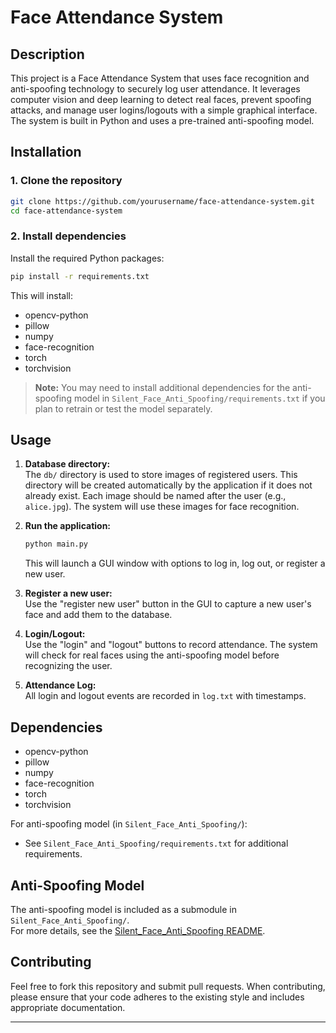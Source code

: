 # Face Attendance System

## Description

This project is a Face Attendance System that uses face recognition and anti-spoofing technology to securely log user attendance. It leverages computer vision and deep learning to detect real faces, prevent spoofing attacks, and manage user logins/logouts with a simple graphical interface. The system is built in Python and uses a pre-trained anti-spoofing model.

## Installation

### 1. Clone the repository

```bash
git clone https://github.com/yourusername/face-attendance-system.git
cd face-attendance-system
```

### 2. Install dependencies

Install the required Python packages:

```bash
pip install -r requirements.txt
```

This will install:

- opencv-python
- pillow
- numpy
- face-recognition
- torch
- torchvision

> **Note:** You may need to install additional dependencies for the anti-spoofing model in `Silent_Face_Anti_Spoofing/requirements.txt` if you plan to retrain or test the model separately.

## Usage

1. **Database directory:**  
   The `db/` directory is used to store images of registered users. This directory will be created automatically by the application if it does not already exist. Each image should be named after the user (e.g., `alice.jpg`). The system will use these images for face recognition.

2. **Run the application:**  
   ```bash
   python main.py
   ```
   This will launch a GUI window with options to log in, log out, or register a new user.

3. **Register a new user:**  
   Use the "register new user" button in the GUI to capture a new user's face and add them to the database.

4. **Login/Logout:**  
   Use the "login" and "logout" buttons to record attendance. The system will check for real faces using the anti-spoofing model before recognizing the user.

5. **Attendance Log:**  
   All login and logout events are recorded in `log.txt` with timestamps.

## Dependencies

- opencv-python
- pillow
- numpy
- face-recognition
- torch
- torchvision

For anti-spoofing model (in `Silent_Face_Anti_Spoofing/`):
- See `Silent_Face_Anti_Spoofing/requirements.txt` for additional requirements.

## Anti-Spoofing Model

The anti-spoofing model is included as a submodule in `Silent_Face_Anti_Spoofing/`.  
For more details, see the [Silent_Face_Anti_Spoofing README](Silent_Face_Anti_Spoofing/README.md).

## Contributing

Feel free to fork this repository and submit pull requests. When contributing, please ensure that your code adheres to the existing style and includes appropriate documentation.

---
